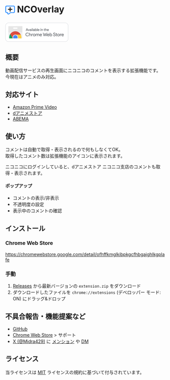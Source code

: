 # <sub><img src="assets/icon.png" width="30px" height="30px"></sub> NCOverlay

[<img src="assets/badges/chrome.png" height="60px">](https://chromewebstore.google.com/detail/ofhffkmglkibpkgcfhbgajghlkgplafe)

## 概要

動画配信サービスの再生画面にニコニコのコメントを表示する拡張機能です。<br>
今現在はアニメのみ対応。

## 対応サイト
- [Amazon Prime Video](https://www.amazon.co.jp/gp/video/storefront/)
- [dアニメストア](https://animestore.docomo.ne.jp/animestore/)
- [ABEMA](https://abema.tv/video/genre/animation)

## 使い方
コメントは自動で取得・表示されるので何もしなくてOK。<br>
取得したコメント数は拡張機能のアイコンに表示されます。<br>

ニコニコにログインしていると、dアニメストア ニコニコ支店のコメントも取得・表示されます。

#### ポップアップ
- コメントの表示/非表示
- 不透明度の設定
- 表示中のコメントの確認

## インストール

### Chrome Web Store

https://chromewebstore.google.com/detail/ofhffkmglkibpkgcfhbgajghlkgplafe

### 手動

1. [Releases](https://github.com/Midra429/NCOverlay/releases) から最新バージョンの `extension.zip` をダウンロード
2. ダウンロードしたファイルを `chrome://extensions` (デベロッパー モード: ON) にドラッグ&ドロップ

## 不具合報告・機能提案など

- [GitHub](https://github.com/Midra429/NCOverlay/issues)
- [Chrome Web Store](https://chromewebstore.google.com/detail/ofhffkmglkibpkgcfhbgajghlkgplafe) > サポート
- [X (@Midra429)](https://x.com/Midra429) に [メンション](https://x.com/intent/tweet?screen_name=Midra429) や [DM](https://x.com/messages/compose?recipient_id=1052566817279864837)

## ライセンス

当ライセンスは [MIT](LICENSE.txt) ライセンスの規約に基づいて付与されています。
